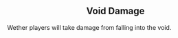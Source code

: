 <h2 style="text-align:center;"> Void Damage </h2>

Wether players will take damage from falling into the void.
